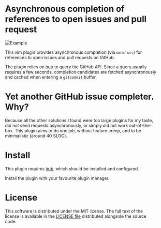 Asynchronous completion of references to open issues and pull request
=====================================================================

![Example](https://user-images.githubusercontent.com/8300317/55675158-c98cf700-58be-11e9-93b1-75d8e1131940.png)

This vim plugin provides asynchronous completion (via `omnifunc`) for
references to open issues and pull requests on GitHub.

The plugin relies on [hub](https://github.com/github/hub) to query the GitHub
API. Since a query usually requires a few seconds, completion candidates are
fetched asynchronously and cached when entering a `gitcommit` buffer.

# Yet another GitHub issue completer. Why?

Because all the other solutions I found were too large plugins for my taste,
did not send requests asynchronously, or simply did not work out-of-the-box.
This plugin aims to do one job, without feature creep, and to be minimalistic
(around 40 SLOC).

# Install

This plugin requires [hub](https://github.com/github/hub), which should be
installed and configured.

Install the plugin with your favourite plugin manager.

# License

This software is distributed under the MIT license. The full text of the license
is available in the [LICENSE
file](https://github.com/m-pilia/vim-gh-complete/blob/master/LICENSE) distributed
alongside the source code.

